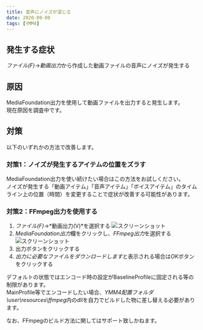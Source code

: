 ```yaml
---
title: 音声にノイズが混じる
date: 2020-09-08
tags: [YMM4]
---
```

## 発生する症状
*ファイル(F)*→*動画出力*から作成した動画ファイルの音声にノイズが発生する

## 原因
MediaFoundation出力を使用して動画ファイルを出力すると発生します。  
現在原因を調査中です。

## 対策
以下のいずれかの方法で改善します。
### 対策1：ノイズが発生するアイテムの位置をズラす
MediaFoundation出力を使い続けたい場合はこの方法をお試しください。  
ノイズが発生する「動画アイテム」「音声アイテム」「ボイスアイテム」のタイムライン上の位置（時間）を変更することで症状が改善する可能性があります。


### 対策2：FFmpeg出力を使用する
1. *ファイル(F)*→*動画出力(V)*を選択する
![スクリーンショット](音声にノイズが混じる-1.png)
1. *MediaFoundation出力*欄をクリックし、*FFmpeg出力*を選択する
![スクリーンショット](音声にノイズが混じる-2.png)
1. 出力ボタンをクリックする
1. *出力に必要なファイルをダウンロードします*と表示される場合は*OK*ボタンをクリックする

デフォルトの状態ではエンコード時の設定がBaselineProfileに固定される等の制限があります。  
MainProfile等でエンコードしたい場合、*YMM4配置フォルダ\user\resources\ffmpeg*内のdllを自力でビルドした物に差し替える必要があります。

なお、FFmpegのビルド方法に関してはサポート致しかねます。  
